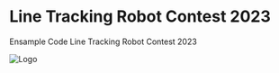 # Line Tracking Robot Contest 2023 

Ensample Code Line Tracking Robot Contest 2023 



![Logo](https://cdn.discordapp.com/attachments/1219229054352228444/1223607514285740063/IMG20230827165001.jpg?ex=661a784c&is=6608034c&hm=aaef94621906201f570f681f0068ead84d2b631db6082d2cc67973afc8f7c1d4&)

